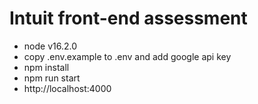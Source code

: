 # Intuit front-end assessment
- node v16.2.0
- copy .env.example to .env and add google api key
- npm install
- npm run start
- http://localhost:4000

